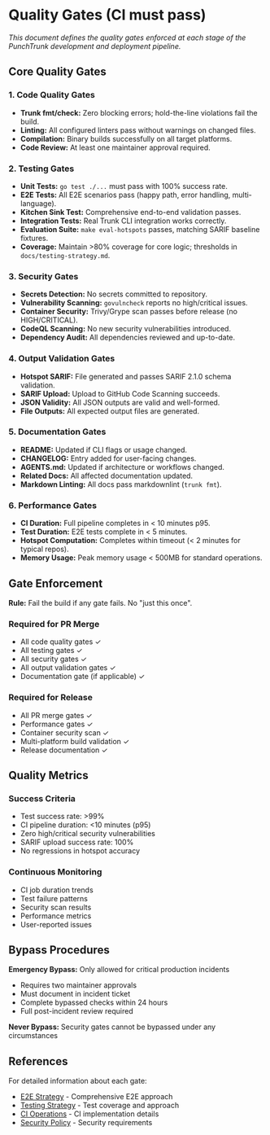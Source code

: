 # Quality Gates (CI must pass)

_This document defines the quality gates enforced at each stage of the PunchTrunk development and deployment pipeline._

## Core Quality Gates

### 1. Code Quality Gates

- **Trunk fmt/check:** Zero blocking errors; hold-the-line violations fail the build.
- **Linting:** All configured linters pass without warnings on changed files.
- **Compilation:** Binary builds successfully on all target platforms.
- **Code Review:** At least one maintainer approval required.

### 2. Testing Gates

- **Unit Tests:** `go test ./...` must pass with 100% success rate.
- **E2E Tests:** All E2E scenarios pass (happy path, error handling, multi-language).
- **Kitchen Sink Test:** Comprehensive end-to-end validation passes.
- **Integration Tests:** Real Trunk CLI integration works correctly.
- **Evaluation Suite:** `make eval-hotspots` passes, matching SARIF baseline fixtures.
- **Coverage:** Maintain >80% coverage for core logic; thresholds in `docs/testing-strategy.md`.

### 3. Security Gates

- **Secrets Detection:** No secrets committed to repository.
- **Vulnerability Scanning:** `govulncheck` reports no high/critical issues.
- **Container Security:** Trivy/Grype scan passes before release (no HIGH/CRITICAL).
- **CodeQL Scanning:** No new security vulnerabilities introduced.
- **Dependency Audit:** All dependencies reviewed and up-to-date.

### 4. Output Validation Gates

- **Hotspot SARIF:** File generated and passes SARIF 2.1.0 schema validation.
- **SARIF Upload:** Upload to GitHub Code Scanning succeeds.
- **JSON Validity:** All JSON outputs are valid and well-formed.
- **File Outputs:** All expected output files are generated.

### 5. Documentation Gates

- **README:** Updated if CLI flags or usage changed.
- **CHANGELOG:** Entry added for user-facing changes.
- **AGENTS.md:** Updated if architecture or workflows changed.
- **Related Docs:** All affected documentation updated.
- **Markdown Linting:** All docs pass markdownlint (`trunk fmt`).

### 6. Performance Gates

- **CI Duration:** Full pipeline completes in < 10 minutes p95.
- **Test Duration:** E2E tests complete in < 5 minutes.
- **Hotspot Computation:** Completes within timeout (< 2 minutes for typical repos).
- **Memory Usage:** Peak memory usage < 500MB for standard operations.

## Gate Enforcement

**Rule:** Fail the build if any gate fails. No "just this once".

### Required for PR Merge

- All code quality gates ✓
- All testing gates ✓
- All security gates ✓
- All output validation gates ✓
- Documentation gate (if applicable) ✓

### Required for Release

- All PR merge gates ✓
- Performance gates ✓
- Container security scan ✓
- Multi-platform build validation ✓
- Release documentation ✓

## Quality Metrics

### Success Criteria

- Test success rate: >99%
- CI pipeline duration: <10 minutes (p95)
- Zero high/critical security vulnerabilities
- SARIF upload success rate: 100%
- No regressions in hotspot accuracy

### Continuous Monitoring

- CI job duration trends
- Test failure patterns
- Security scan results
- Performance metrics
- User-reported issues

## Bypass Procedures

**Emergency Bypass:** Only allowed for critical production incidents

- Requires two maintainer approvals
- Must document in incident ticket
- Complete bypassed checks within 24 hours
- Full post-incident review required

**Never Bypass:** Security gates cannot be bypassed under any circumstances

## References

For detailed information about each gate:

- [E2E Strategy](../delivery/E2E_STRATEGY.md) - Comprehensive E2E approach
- [Testing Strategy](../testing-strategy.md) - Test coverage and approach
- [CI Operations](../operations/ci.md) - CI implementation details
- [Security Policy](../policies/SECURITY_POLICY.md) - Security requirements
